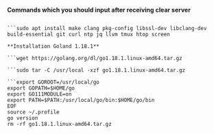 **Commands which you should input after receiving clear server**

```sudo apt update && sudo apt upgrade -y

```sudo apt install make clang pkg-config libssl-dev libclang-dev build-essential git curl ntp jq llvm tmux htop screen

**Installation Goland 1.18.1**

```wget https://golang.org/dl/go1.18.1.linux-amd64.tar.gz

```sudo tar -C /usr/local -xzf go1.18.1.linux-amd64.tar.gz

```export GOROOT=/usr/local/go
export GOPATH=$HOME/go
export GO111MODULE=on
export PATH=$PATH:/usr/local/go/bin:$HOME/go/bin 
EOF
source ~/.profile
go version
rm -rf go1.18.1.linux-amd64.tar.gz
